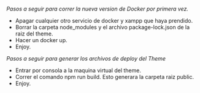 *Pasos a seguir para correr la nueva version de Docker por primera vez.*
- Apagar cualquier otro servicio de docker y xampp que haya prendido.
- Borrar la carpeta node_modules y el archivo package-lock.json de la raiz del theme.
- Hacer un docker up.
- Enjoy.

*Pasos a seguir para generar los archivos de deploy del Theme*
- Entrar por consola a la maquina virtual del theme.
- Correr el comando npm run build. Esto generara la carpeta raiz public.
- Enjoy.